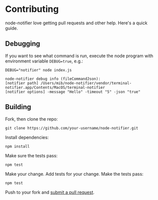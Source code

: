 # Contributing

node-notifier love getting pull requests and other help. Here's a quick guide.

## Debugging

If you want to see what command is run, execute the node program with environment variable `DEBUG=true`, e.g.:

```
DEBUG="notifier" node index.js
```

```
node-notifier debug info (fileCommandJson):
[notifier path] /Users/mib/node-notifier/vendor/terminal-notifier.app/Contents/MacOS/terminal-notifier
[notifier options] -message "Hello" -timeout "5" -json "true"
```


## Building

Fork, then clone the repo:

```
git clone https://github.com/your-username/node-notifier.git
```

Install dependencies:

```shell
npm install
```

Make sure the tests pass:

```shell
npm test
```

Make your change. Add tests for your change. Make the tests pass:

```shell
npm test
```

Push to your fork and [submit a pull request][pr].

[pr]: https://github.com/mikaelbr/node-notifier/compare/
